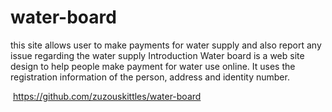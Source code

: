 # water-board
this site allows user to make payments for water supply and also report any issue regarding the water supply
Introduction
Water board is a web site design to help people make payment for water use online. It uses the registration information of the person, address and identity number. 

 https://github.com/zuzouskittles/water-board
